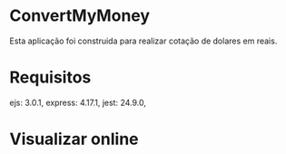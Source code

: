 
# ConvertMyMoney

Esta aplicação foi construida para realizar cotação de dolares em reais.

# Requisitos
   ejs: 3.0.1,
   express: 4.17.1,
   jest: 24.9.0,

# Visualizar online 

